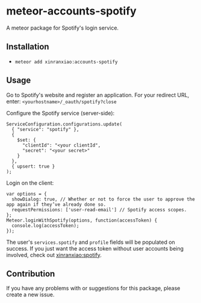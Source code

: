# meteor-accounts-spotify
A meteor package for Spotify's login service.

## Installation
* `meteor add xinranxiao:accounts-spotify`

## Usage

Go to Spotify's website and register an application. For your redirect URL, enter: `<yourhostname>/_oauth/spotify?close`

Configure the Spotify service (server-side):

```
ServiceConfiguration.configurations.update(
  { "service": "spotify" },
  {
    $set: {
      "clientId": "<your clientId",
      "secret": "<your secret>"
    }
  },
  { upsert: true }
);
```

Login on the client:

```
var options = {
  showDialog: true, // Whether or not to force the user to approve the app again if they’ve already done so.
  requestPermissions: ['user-read-email'] // Spotify access scopes.
};
Meteor.loginWithSpotify(options, function(accessToken) {
  console.log(accessToken);
});
```
The user's `services.spotify` and `profile` fields will be populated on success. If you just want the access token without user accounts being involved, check out [xinranxiao:spotify](https://github.com/xinranxiao/meteor-spotify).

## Contribution

If you have any problems with or suggestions for this package, please create a new issue.
